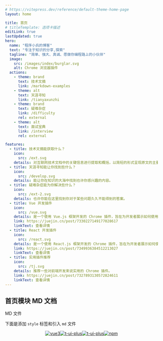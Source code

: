 ```yaml
---
# https://vitepress.dev/reference/default-theme-home-page
layout: home

title: 首页
# titleTemplate: 选项卡描述
editLink: true
lastUpdated: true
hero:
  name: "程序小兵的博客"
  text: "专注于知识的分享,探索"
  tagline: "简单、强大、真诚、愿做你编程路上的小伙伴"
  image:
    src: /images/index/burglar.svg
    alt: Chrome 浏览器插件
  actions:
    - theme: brand
      text: 技术文摘
      link: /markdown-examples
    - theme: alt
      text: 天涯寻知
      link: /tianyaxunzhi
    - theme: brand
      text: 疑难杂症
      link: /difficulty
      rel: external
    - theme: alt
      text: 面试宝典
      link: /interview
      rel: external

features:
  - title: 技术文摘能获取什么？
    icon:
      src: /ext.svg
    details: 对互联网技术文档中的关键信息进行提取和概括，以简短的形式呈现原文的主要内容。
  - title: 天涯寻知能让你找到些什么？
    icon:
      src: /develop.svg
    details: 能让你在知识的大海中找到也许你感兴趣的内容。
  - title: 疑难杂症能为你解决些什么？
    icon:
      src: /ext-2.svg
    details: 也许你能在这里找到你对于某些问题久久不能得到的答案。
  - title: Vue 开发插件
    icon:
      src: /vue.svg
    details: 是一个使用 Vue.js 框架开发的 Chrome 插件，旨在为开发者展示如何使用 Vue.js 构建强大的浏览器扩展。
    link: https://juejin.cn/post/7330227149177028617
    linkText: 查看详情
  - title: React 开发插件
    icon:
      src: /react.svg
    details: 是一个使用 React.js 框架开发的 Chrome 插件，旨在为开发者展示如何使用 React.js 构建强大的浏览器扩展。
    link: https://juejin.cn/post/7349936384512213027
    linkText: 查看详情
  - title: 实用插件推荐
    icon:
      src: /tj.svg
    details: 推荐一些对前端开发来说实用的 Chrome 插件。
    link: https://juejin.cn/post/7327893130572824611
    linkText: 查看详情
---
```


## 首页模块 MD 文档

MD 文件

下面是添加 `style` 标签和引入 `md` 文件

<style module>
article>img{
  height: 48px;
}
</style>



<!--@include: ./components/test.md-->



<p style="display: flex;
    justify-content: center;
    align-items: center;
    margin-top: 10px;">
  <a href="https://github.com/vuejs/vue" target="_blank">
    <img src="https://img.shields.io/badge/vue-3.2.36-brightgreen.svg" alt="vue3">
  </a>
  <a href="https://gitee.com/wocwin/t-ui-plus/stargazers" target="_blank">
    <img src="https://gitee.com/wocwin/t-ui-plus/badge/star.svg?theme=dark" alt="t-ui-plus">
  </a>
   <a href="https://github.com/wocwin/t-ui-plus/stargazers" target="_blank">
    <img src="https://img.shields.io/github/stars/wocwin/t-ui-plus.svg" alt="t-ui-plus">
  </a>
   <a href="https://www.npmjs.com/package/@wocwin/t-ui-plus" target="_blank">
      <img alt="npm" src="https://img.shields.io/npm/v/@wocwin/t-ui-plus.svg" />
    </a>
</p>